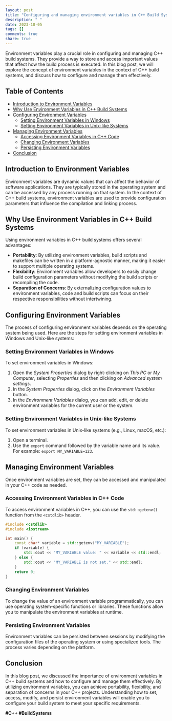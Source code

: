 ```yaml
---
layout: post
title: "Configuring and managing environment variables in C++ Build Systems"
description: " "
date: 2023-10-05
tags: []
comments: true
share: true
---
```


Environment variables play a crucial role in configuring and managing C++ build systems. They provide a way to store and access important values that affect how the build process is executed. In this blog post, we will explore the concept of environment variables in the context of C++ build systems, and discuss how to configure and manage them effectively.

## Table of Contents
- [Introduction to Environment Variables](#introduction-to-environment-variables)
- [Why Use Environment Variables in C++ Build Systems](#why-use-environment-variables-in-c-build-systems)
- [Configuring Environment Variables](#configuring-environment-variables)
  - [Setting Environment Variables in Windows](#setting-environment-variables-in-windows)
  - [Setting Environment Variables in Unix-like Systems](#setting-environment-variables-in-unix-like-systems)
- [Managing Environment Variables](#managing-environment-variables)
  - [Accessing Environment Variables in C++ Code](#accessing-environment-variables-in-c-code)
  - [Changing Environment Variables](#changing-environment-variables)
  - [Persisting Environment Variables](#persisting-environment-variables)
- [Conclusion](#conclusion)

## Introduction to Environment Variables
Environment variables are dynamic values that can affect the behavior of software applications. They are typically stored in the operating system and can be accessed by any process running on that system. In the context of C++ build systems, environment variables are used to provide configuration parameters that influence the compilation and linking process.

## Why Use Environment Variables in C++ Build Systems
Using environment variables in C++ build systems offers several advantages:
- **Portability**: By utilizing environment variables, build scripts and makefiles can be written in a platform-agnostic manner, making it easier to support multiple operating systems.
- **Flexibility**: Environment variables allow developers to easily change build configuration parameters without modifying the build scripts or recompiling the code.
- **Separation of Concerns**: By externalizing configuration values to environment variables, code and build scripts can focus on their respective responsibilities without intertwining.

## Configuring Environment Variables
The process of configuring environment variables depends on the operating system being used. Here are the steps for setting environment variables in Windows and Unix-like systems:

### Setting Environment Variables in Windows
To set environment variables in Windows:
1. Open the *System Properties* dialog by right-clicking on *This PC* or *My Computer*, selecting *Properties* and then clicking on *Advanced system settings*.
2. In the *System Properties* dialog, click on the *Environment Variables* button.
3. In the *Environment Variables* dialog, you can add, edit, or delete environment variables for the current user or the system.

### Setting Environment Variables in Unix-like Systems
To set environment variables in Unix-like systems (e.g., Linux, macOS, etc.):
1. Open a terminal.
2. Use the `export` command followed by the variable name and its value. For example: `export MY_VARIABLE=123`.

## Managing Environment Variables
Once environment variables are set, they can be accessed and manipulated in your C++ code as needed.

### Accessing Environment Variables in C++ Code
To access environment variables in C++, you can use the `std::getenv()` function from the `<cstdlib>` header.

```cpp
#include <cstdlib>
#include <iostream>

int main() {
    const char* variable = std::getenv("MY_VARIABLE");
    if (variable) {
        std::cout << "MY_VARIABLE value: " << variable << std::endl;
    } else {
        std::cout << "MY_VARIABLE is not set." << std::endl;
    }
    return 0;
}
```

### Changing Environment Variables
To change the value of an environment variable programmatically, you can use operating system-specific functions or libraries. These functions allow you to manipulate the environment variables at runtime.

### Persisting Environment Variables
Environment variables can be persisted between sessions by modifying the configuration files of the operating system or using specialized tools. The process varies depending on the platform.

## Conclusion
In this blog post, we discussed the importance of environment variables in C++ build systems and how to configure and manage them effectively. By utilizing environment variables, you can achieve portability, flexibility, and separation of concerns in your C++ projects. Understanding how to set, access, modify, and persist environment variables will enable you to configure your build system to meet your specific requirements.

**#C++ #BuildSystems**